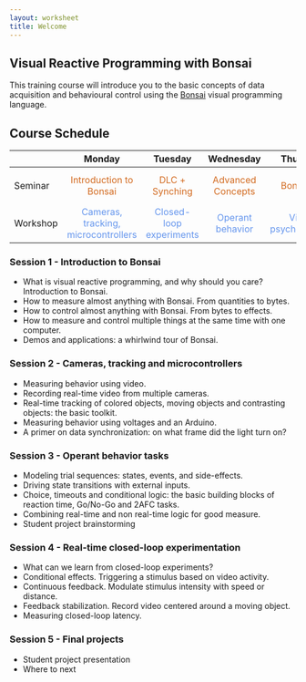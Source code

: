```yaml
---
layout: worksheet
title: Welcome
---
```


## Visual Reactive Programming with Bonsai

This training course will introduce you to the basic concepts of data acquisition and behavioural control using the [Bonsai](http://bonsai-rx.org/) visual programming language.

## Course Schedule

<table class="markdown-body">
    <thead>
        <tr>
            <th></th>
            <th align="center">Monday</th>
            <th align="center">Tuesday</th>
            <th align="center">Wednesday</th>
            <th align="center">Thursday</th>
            <th align="center">Friday</th>
        </tr>
    </thead>
    <tbody>
        <tr>
            <td>Seminar</td>
            <td style="color:chocolate" align="center">Introduction to Bonsai</td>
            <td style="color:chocolate" align="center">DLC + Synching</td>
            <td style="color:chocolate" align="center">Advanced Concepts</td>
            <td style="color:chocolate" align="center">BonVision</td>
            <td style="color:chocolate" align="center">BonZeb + Scripting</td>
        </tr>
        <tr>
            <td>Workshop</td>
            <td style="color:cornflowerblue" align="center">Cameras, tracking, microcontrollers</td>
            <td style="color:cornflowerblue" align="center">Closed-loop experiments</td>
            <td style="color:cornflowerblue" align="center">Operant behavior</td>
            <td style="color:cornflowerblue" align="center">Visual psychophysics</td>
            <td style="color:cornflowerblue" align="center">Final projects</td>
        </tr>
    </tbody>
</table>

### Session 1 - Introduction to Bonsai
- What is visual reactive programming, and why should you care? Introduction to Bonsai.
- How to measure almost anything with Bonsai. From quantities to bytes.
- How to control almost anything with Bonsai. From bytes to effects.
- How to measure and control multiple things at the same time with one computer.
- Demos and applications: a whirlwind tour of Bonsai.

### Session 2 - Cameras, tracking and microcontrollers
- Measuring behavior using video.
- Recording real-time video from multiple cameras.
- Real-time tracking of colored objects, moving objects and contrasting objects: the basic toolkit.
- Measuring behavior using voltages and an Arduino.
- A primer on data synchronization: on what frame did the light turn on?

### Session 3 - Operant behavior tasks
- Modeling trial sequences: states, events, and side-effects.
- Driving state transitions with external inputs.
- Choice, timeouts and conditional logic: the basic building blocks of reaction time, Go/No-Go and 2AFC tasks.
- Combining real-time and non real-time logic for good measure.
- Student project brainstorming

### Session 4 - Real-time closed-loop experimentation
- What can we learn from closed-loop experiments?
- Conditional effects. Triggering a stimulus based on video activity.
- Continuous feedback. Modulate stimulus intensity with speed or distance.
- Feedback stabilization. Record video centered around a moving object.
- Measuring closed-loop latency.

### Session 5 - Final projects
- Student project presentation
- Where to next